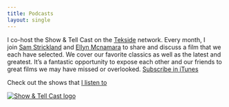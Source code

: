 ```yaml
---
title: Podcasts
layout: single
---
```


I co-host the Show &amp; Tell Cast on the [Tekside][7] network. Every month,&nbsp;I join&nbsp;[Sam Strickland][8] and [Ellyn Mcnamara][9] to share and discuss a film that we each have selected. We cover our favorite classics as well as the latest and greatest. It’s a fantastic opportunity to expose each other and our friends to great films we may have missed or overlooked. [Subscribe in iTunes][10]

Check out the shows that [I listen to][11]

[![Show &amp; Tell Cast logo][12]][10]

[7]: http://tekside.net/show-tell/
[8]: http://twitter.com/SamDakArk
[9]: http://twitter.com/roCkerChick
[10]: https://itunes.apple.com/us/podcast/show-tell-cast-tekside-network/id942711989?mt=2&amp;at=11laRZ&amp;ct=pro
[11]: /listening
[12]: http://d208tez5h4u8q2.cloudfront.net/wp-content/uploads/2015/02/download.png